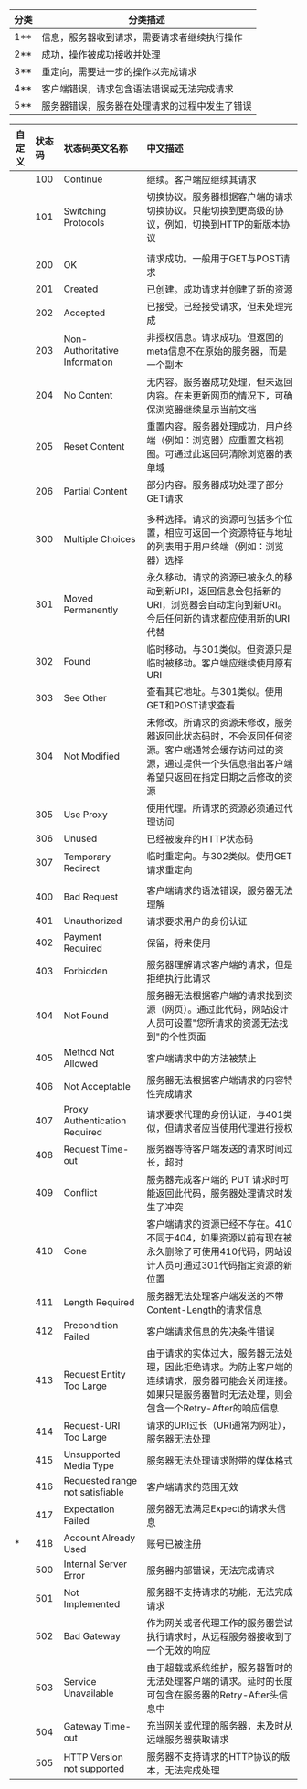 | 分类 | 分类描述                                       |
| ---- | ---------------------------------------------- |
| 1**  | 信息，服务器收到请求，需要请求者继续执行操作   |
| 2**  | 成功，操作被成功接收并处理                     |
| 3**  | 重定向，需要进一步的操作以完成请求             |
| 4**  | 客户端错误，请求包含语法错误或无法完成请求     |
| 5**  | 服务器错误，服务器在处理请求的过程中发生了错误 |



| 自定义 | 状态码 | 状态码英文名称                  | 中文描述                                                     |
| ------ | :----- | :------------------------------ | :----------------------------------------------------------- |
|        | 100    | Continue                        | 继续。客户端应继续其请求                                     |
|        | 101    | Switching Protocols             | 切换协议。服务器根据客户端的请求切换协议。只能切换到更高级的协议，例如，切换到HTTP的新版本协议 |
|        |        |                                 |                                                              |
|        | 200    | OK                              | 请求成功。一般用于GET与POST请求                              |
|        | 201    | Created                         | 已创建。成功请求并创建了新的资源                             |
|        | 202    | Accepted                        | 已接受。已经接受请求，但未处理完成                           |
|        | 203    | Non-Authoritative Information   | 非授权信息。请求成功。但返回的meta信息不在原始的服务器，而是一个副本 |
|        | 204    | No Content                      | 无内容。服务器成功处理，但未返回内容。在未更新网页的情况下，可确保浏览器继续显示当前文档 |
|        | 205    | Reset Content                   | 重置内容。服务器处理成功，用户终端（例如：浏览器）应重置文档视图。可通过此返回码清除浏览器的表单域 |
|        | 206    | Partial Content                 | 部分内容。服务器成功处理了部分GET请求                        |
|        |        |                                 |                                                              |
|        | 300    | Multiple Choices                | 多种选择。请求的资源可包括多个位置，相应可返回一个资源特征与地址的列表用于用户终端（例如：浏览器）选择 |
|        | 301    | Moved Permanently               | 永久移动。请求的资源已被永久的移动到新URI，返回信息会包括新的URI，浏览器会自动定向到新URI。今后任何新的请求都应使用新的URI代替 |
|        | 302    | Found                           | 临时移动。与301类似。但资源只是临时被移动。客户端应继续使用原有URI |
|        | 303    | See Other                       | 查看其它地址。与301类似。使用GET和POST请求查看               |
|        | 304    | Not Modified                    | 未修改。所请求的资源未修改，服务器返回此状态码时，不会返回任何资源。客户端通常会缓存访问过的资源，通过提供一个头信息指出客户端希望只返回在指定日期之后修改的资源 |
|        | 305    | Use Proxy                       | 使用代理。所请求的资源必须通过代理访问                       |
|        | 306    | Unused                          | 已经被废弃的HTTP状态码                                       |
|        | 307    | Temporary Redirect              | 临时重定向。与302类似。使用GET请求重定向                     |
|        |        |                                 |                                                              |
|        | 400    | Bad Request                     | 客户端请求的语法错误，服务器无法理解                         |
|        | 401    | Unauthorized                    | 请求要求用户的身份认证                                       |
|        | 402    | Payment Required                | 保留，将来使用                                               |
|        | 403    | Forbidden                       | 服务器理解请求客户端的请求，但是拒绝执行此请求               |
|        | 404    | Not Found                       | 服务器无法根据客户端的请求找到资源（网页）。通过此代码，网站设计人员可设置"您所请求的资源无法找到"的个性页面 |
|        | 405    | Method Not Allowed              | 客户端请求中的方法被禁止                                     |
|        | 406    | Not Acceptable                  | 服务器无法根据客户端请求的内容特性完成请求                   |
|        | 407    | Proxy Authentication Required   | 请求要求代理的身份认证，与401类似，但请求者应当使用代理进行授权 |
|        | 408    | Request Time-out                | 服务器等待客户端发送的请求时间过长，超时                     |
|        | 409    | Conflict                        | 服务器完成客户端的 PUT 请求时可能返回此代码，服务器处理请求时发生了冲突 |
|        | 410    | Gone                            | 客户端请求的资源已经不存在。410不同于404，如果资源以前有现在被永久删除了可使用410代码，网站设计人员可通过301代码指定资源的新位置 |
|        | 411    | Length Required                 | 服务器无法处理客户端发送的不带Content-Length的请求信息       |
|        | 412    | Precondition Failed             | 客户端请求信息的先决条件错误                                 |
|        | 413    | Request Entity Too Large        | 由于请求的实体过大，服务器无法处理，因此拒绝请求。为防止客户端的连续请求，服务器可能会关闭连接。如果只是服务器暂时无法处理，则会包含一个Retry-After的响应信息 |
|        | 414    | Request-URI Too Large           | 请求的URI过长（URI通常为网址），服务器无法处理               |
|        | 415    | Unsupported Media Type          | 服务器无法处理请求附带的媒体格式                             |
|        | 416    | Requested range not satisfiable | 客户端请求的范围无效                                         |
|        | 417    | Expectation Failed              | 服务器无法满足Expect的请求头信息                             |
| *      | 418    | Account Already Used            | 账号已被注册                                                 |
|        | 500    | Internal Server Error           | 服务器内部错误，无法完成请求                                 |
|        | 501    | Not Implemented                 | 服务器不支持请求的功能，无法完成请求                         |
|        | 502    | Bad Gateway                     | 作为网关或者代理工作的服务器尝试执行请求时，从远程服务器接收到了一个无效的响应 |
|        | 503    | Service Unavailable             | 由于超载或系统维护，服务器暂时的无法处理客户端的请求。延时的长度可包含在服务器的Retry-After头信息中 |
|        | 504    | Gateway Time-out                | 充当网关或代理的服务器，未及时从远端服务器获取请求           |
|        | 505    | HTTP Version not supported      | 服务器不支持请求的HTTP协议的版本，无法完成处理               |